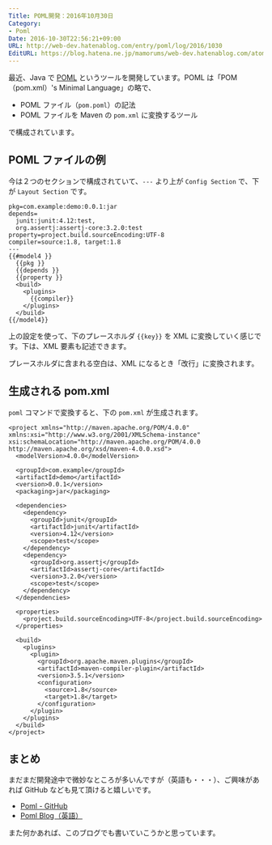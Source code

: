 ```yaml
---
Title: POML開発：2016年10月30日
Category:
- Poml
Date: 2016-10-30T22:56:21+09:00
URL: http://web-dev.hatenablog.com/entry/poml/log/2016/1030
EditURL: https://blog.hatena.ne.jp/mamorums/web-dev.hatenablog.com/atom/entry/10328749687192143874
---
```


最近、Java で [POML](https://github.com/mamorum/poml) というツールを開発しています。POML は「POM（pom.xml）'s Minimal Language」の略で、

- POML ファイル（`pom.poml`）の記法
- POML ファイルを Maven の `pom.xml` に変換するツール

で構成されています。


## POML ファイルの例
今は２つのセクションで構成されていて、`---` より上が `Config Section` で、下が `Layout Section` です。

```
pkg=com.example:demo:0.0.1:jar
depends=
  junit:junit:4.12:test,
  org.assertj:assertj-core:3.2.0:test
property=project.build.sourceEncoding:UTF-8
compiler=source:1.8, target:1.8
---
{{#model4 }}
  {{pkg }}
  {{depends }}
  {{property }}
  <build>
    <plugins>
      {{compiler}}
    </plugins>
  </build>
{{/model4}}
```

上の設定を使って、下のプレースホルダ `{{key}}` を XML に変換していく感じです。下は、XML 要素も記述できます。

プレースホルダに含まれる空白は、XML になるとき「改行」に変換されます。


## 生成される pom.xml
`poml` コマンドで変換すると、下の `pom.xml` が生成されます。

```
<project xmlns="http://maven.apache.org/POM/4.0.0" xmlns:xsi="http://www.w3.org/2001/XMLSchema-instance" xsi:schemaLocation="http://maven.apache.org/POM/4.0.0 http://maven.apache.org/xsd/maven-4.0.0.xsd">
  <modelVersion>4.0.0</modelVersion>

  <groupId>com.example</groupId>
  <artifactId>demo</artifactId>
  <version>0.0.1</version>
  <packaging>jar</packaging>

  <dependencies>
    <dependency>
      <groupId>junit</groupId>
      <artifactId>junit</artifactId>
      <version>4.12</version>
      <scope>test</scope>
    </dependency>
    <dependency>
      <groupId>org.assertj</groupId>
      <artifactId>assertj-core</artifactId>
      <version>3.2.0</version>
      <scope>test</scope>
    </dependency>
  </dependencies>

  <properties>
    <project.build.sourceEncoding>UTF-8</project.build.sourceEncoding>
  </properties>

  <build>
    <plugins>
      <plugin>
        <groupId>org.apache.maven.plugins</groupId>
        <artifactId>maven-compiler-plugin</artifactId>
        <version>3.5.1</version>
        <configuration>
          <source>1.8</source>
          <target>1.8</target>
        </configuration>
      </plugin>
    </plugins>
  </build>
</project>
```

## まとめ
まだまだ開発途中で微妙なところが多いんですが（英語も・・・）、ご興味があれば GitHub なども見て頂けると嬉しいです。

- [Poml - GitHub](https://github.com/mamorum/poml)
- [Poml Blog（英語）](http://java-poml.blogspot.com/)

また何かあれば、このブログでも書いていこうかと思っています。
